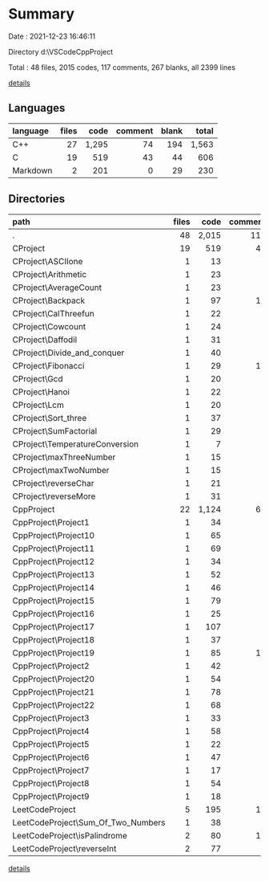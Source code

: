 # Summary

Date : 2021-12-23 16:46:11

Directory d:\VSCodeCppProject

Total : 48 files,  2015 codes, 117 comments, 267 blanks, all 2399 lines

[details](details.md)

## Languages
| language | files | code | comment | blank | total |
| :--- | ---: | ---: | ---: | ---: | ---: |
| C++ | 27 | 1,295 | 74 | 194 | 1,563 |
| C | 19 | 519 | 43 | 44 | 606 |
| Markdown | 2 | 201 | 0 | 29 | 230 |

## Directories
| path | files | code | comment | blank | total |
| :--- | ---: | ---: | ---: | ---: | ---: |
| . | 48 | 2,015 | 117 | 267 | 2,399 |
| CProject | 19 | 519 | 43 | 44 | 606 |
| CProject\ASCIIone | 1 | 13 | 0 | 1 | 14 |
| CProject\Arithmetic | 1 | 23 | 0 | 2 | 25 |
| CProject\AverageCount | 1 | 23 | 0 | 1 | 24 |
| CProject\Backpack | 1 | 97 | 15 | 8 | 120 |
| CProject\CalThreefun | 1 | 22 | 0 | 2 | 24 |
| CProject\Cowcount | 1 | 24 | 0 | 5 | 29 |
| CProject\Daffodil | 1 | 31 | 0 | 2 | 33 |
| CProject\Divide_and_conquer | 1 | 40 | 8 | 1 | 49 |
| CProject\Fibonacci | 1 | 29 | 12 | 4 | 45 |
| CProject\Gcd | 1 | 20 | 0 | 1 | 21 |
| CProject\Hanoi | 1 | 22 | 6 | 2 | 30 |
| CProject\Lcm | 1 | 20 | 0 | 1 | 21 |
| CProject\Sort_three | 1 | 37 | 0 | 2 | 39 |
| CProject\SumFactorial | 1 | 29 | 0 | 3 | 32 |
| CProject\TemperatureConversion | 1 | 7 | 0 | 1 | 8 |
| CProject\maxThreeNumber | 1 | 15 | 1 | 2 | 18 |
| CProject\maxTwoNumber | 1 | 15 | 0 | 2 | 17 |
| CProject\reverseChar | 1 | 21 | 1 | 2 | 24 |
| CProject\reverseMore | 1 | 31 | 0 | 2 | 33 |
| CppProject | 22 | 1,124 | 64 | 177 | 1,365 |
| CppProject\Project1 | 1 | 34 | 0 | 6 | 40 |
| CppProject\Project10 | 1 | 65 | 2 | 12 | 79 |
| CppProject\Project11 | 1 | 69 | 3 | 9 | 81 |
| CppProject\Project12 | 1 | 34 | 2 | 8 | 44 |
| CppProject\Project13 | 1 | 52 | 5 | 5 | 62 |
| CppProject\Project14 | 1 | 46 | 3 | 8 | 57 |
| CppProject\Project15 | 1 | 79 | 3 | 11 | 93 |
| CppProject\Project16 | 1 | 25 | 4 | 4 | 33 |
| CppProject\Project17 | 1 | 107 | 2 | 22 | 131 |
| CppProject\Project18 | 1 | 37 | 2 | 7 | 46 |
| CppProject\Project19 | 1 | 85 | 11 | 1 | 97 |
| CppProject\Project2 | 1 | 42 | 0 | 10 | 52 |
| CppProject\Project20 | 1 | 54 | 3 | 10 | 67 |
| CppProject\Project21 | 1 | 78 | 3 | 13 | 94 |
| CppProject\Project22 | 1 | 68 | 4 | 12 | 84 |
| CppProject\Project3 | 1 | 33 | 2 | 6 | 41 |
| CppProject\Project4 | 1 | 58 | 2 | 11 | 71 |
| CppProject\Project5 | 1 | 22 | 0 | 5 | 27 |
| CppProject\Project6 | 1 | 47 | 9 | 7 | 63 |
| CppProject\Project7 | 1 | 17 | 1 | 1 | 19 |
| CppProject\Project8 | 1 | 54 | 3 | 8 | 65 |
| CppProject\Project9 | 1 | 18 | 0 | 1 | 19 |
| LeetCodeProject | 5 | 195 | 10 | 40 | 245 |
| LeetCodeProject\Sum_Of_Two_Numbers | 1 | 38 | 0 | 2 | 40 |
| LeetCodeProject\isPalindrome | 2 | 80 | 10 | 8 | 98 |
| LeetCodeProject\reverseInt | 2 | 77 | 0 | 30 | 107 |

[details](details.md)